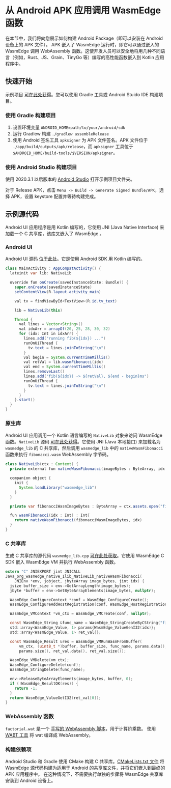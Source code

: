 # 从 Android APK 应用调用 WasmEdge 函数

在本节中，我们将向您展示如何构建 Android Package（即可以安装在 Android 设备上的 APK 文件）。 APK 嵌入了 WasmEdge 运行时，即它可以通过嵌入的 WasmEdge 调用 WebAssembly 函数。这使开发人员可以安全地将用几种不同语言（例如，Rust、JS、Grain、TinyGo 等）编写的高性能函数嵌入到 Kotlin 应用程序中。

## 快速开始

示例项目 [可在此处获得](https://github.com/WasmEdge/WasmEdge/tree/master/utils/android/app)。您可以使用 Gradle 工具或 Android Stuido IDE 构建项目。

### 使用 Gradle 构建项目

1. 设置环境变量 `ANDROID_HOME=path/to/your/android/sdk`
2. 运行 Gradlew 构建 `./gradlew assembleRelease`
3. 使用 Android 签名工具 `apksigner` 为 APK 文件签名。APK 文件位于 `./app/build/outputs/apk/release`，而 `apksigner` 工具位于 `$ANDROID_HOME/build-tools/$VERSION/apksigner`。

### 使用 Android Studio 构建项目

使用 2020.3.1 以后版本的 [Android Studio](https://developer.android.com/studio) 打开示例项目文件夹。

对于 Release APK，点击 `Menu -> Build -> Generate Signed Bundle/APK`，选择 APK，设置 keystore 配置并等待构建完成。

## 示例源代码

Android UI 应用程序是用 Kotlin 编写的，它使用 JNI (Java Native Interface) 来加载一个 C 共享库，该库又嵌入了 WasmEdge 。

### Android UI

Android UI 源码 [位于此处](https://github.com/WasmEdge/WasmEdge/blob/master/utils/android/app/app/src/main/java/org/wasmedge/example_app/MainActivity.kt)。它是使用 Android SDK 用 Kotlin 编写的。

```java
class MainActivity : AppCompatActivity() {
  lateinit var lib: NativeLib

  override fun onCreate(savedInstanceState: Bundle?) {
    super.onCreate(savedInstanceState)
    setContentView(R.layout.activity_main)

    val tv = findViewById<TextView>(R.id.tv_text)

    lib = NativeLib(this)

    Thread {
      val lines = Vector<String>()
      val idxArr = arrayOf(20, 25, 28, 30, 32)
      for (idx: Int in idxArr) {
        lines.add("running fib(${idx}) ...")
        runOnUiThread {
          tv.text = lines.joinToString("\n")
        }
        val begin = System.currentTimeMillis()
        val retVal = lib.wasmFibonacci(idx)
        val end = System.currentTimeMillis()
        lines.removeLast()
        lines.add("fib(${idx}) -> ${retVal}, ${end - begin}ms")
        runOnUiThread {
          tv.text = lines.joinToString("\n")
        }
      }
    }.start()
  }
}
```

### 原生库

Android UI 应用调用一个 Kotlin 语言编写的 `NativeLib` 对象来访问 WasmEdge 函数。`NativeLib` 源码 [可在此处获得](https://github.com/WasmEdge/WasmEdge/blob/master/utils/android/app/lib/src/main/java/org/wasmedge/native_lib/NativeLib.kt)。它使用 JNI (Java 本地接口) 来加载名为 `wasmedge_lib` 的 C 共享库，然后调用 `wasmedge_lib` 中的 `nativeWasmFibonacci` 函数来执行 `fibonacci.wasm` WebAssembly 字节码。

```java
class NativeLib(ctx : Context) {
  private external fun nativeWasmFibonacci(imageBytes : ByteArray, idx : Int ) : Int

  companion object {
    init {
      System.loadLibrary("wasmedge_lib")
    }
  }

  private var fibonacciWasmImageBytes : ByteArray = ctx.assets.open("fibonacci.wasm").readBytes()

  fun wasmFibonacci(idx : Int) : Int{
    return nativeWasmFibonacci(fibonacciWasmImageBytes, idx)
  }
}
```

### C 共享库

生成 C 共享库的源代码 `wasmedge_lib.cpp` [可在此处获取](https://github.com/WasmEdge/WasmEdge/blob/master/utils/android/app/lib/src/main/cpp/wasmedge_lib.cpp)。它使用 WasmEdge C SDK 嵌入 WasmEdge VM 并执行 WebAssembly 函数。

```c
extern "C" JNIEXPORT jint JNICALL
Java_org_wasmedge_native_1lib_NativeLib_nativeWasmFibonacci(
    JNIEnv *env, jobject, jbyteArray image_bytes, jint idx) {
  jsize buffer_size = env->GetArrayLength(image_bytes);
  jbyte *buffer = env->GetByteArrayElements(image_bytes, nullptr);

  WasmEdge_ConfigureContext *conf = WasmEdge_ConfigureCreate();
  WasmEdge_ConfigureAddHostRegistration(conf, WasmEdge_HostRegistration_Wasi);

  WasmEdge_VMContext *vm_ctx = WasmEdge_VMCreate(conf, nullptr);

  const WasmEdge_String &func_name = WasmEdge_StringCreateByCString("fib");
  std::array<WasmEdge_Value, 1> params{WasmEdge_ValueGenI32(idx)};
  std::array<WasmEdge_Value, 1> ret_val{};

  const WasmEdge_Result &res = WasmEdge_VMRunWasmFromBuffer(
      vm_ctx, (uint8_t *)buffer, buffer_size, func_name, params.data(),
      params.size(), ret_val.data(), ret_val.size());

  WasmEdge_VMDelete(vm_ctx);
  WasmEdge_ConfigureDelete(conf);
  WasmEdge_StringDelete(func_name);

  env->ReleaseByteArrayElements(image_bytes, buffer, 0);
  if (!WasmEdge_ResultOK(res)) {
    return -1;
  }
  return WasmEdge_ValueGetI32(ret_val[0]);
}
```

### WebAssembly 函数

`factorial.wat` 是一个 [手写的 WebAssembly 脚本](https://github.com/WasmEdge/WasmEdge/blob/master/tools/wasmedge/examples/fibonacci.wat)，用于计算阶乘数。 使用 [WABT 工具](https://github.com/WebAssembly/wabt) 将 wat 编译成 WebAssembly。

### 构建依赖项

Android Studio 和 Gradle 使用 CMake 构建 C 共享库。[CMakeLists.txt 文件](https://github.com/WasmEdge/WasmEdge/blob/master/utils/android/app/lib/src/main/cpp/CMakeLists.txt) 将 WasmEdge 源代码构建为适用于 Android 的共享库文件，并将它们嵌入到最终的 APK 应用程序中。 在这种情况下，不需要执行单独的步骤将 WasmEdge 共享库安装到 Android 设备上。
